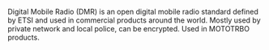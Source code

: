 Digital Mobile Radio (DMR) is an open digital mobile radio standard defined by ETSI and used in commercial products around the world. Mostly used by private network and local police, can be encrypted. Used in MOTOTRBO products.